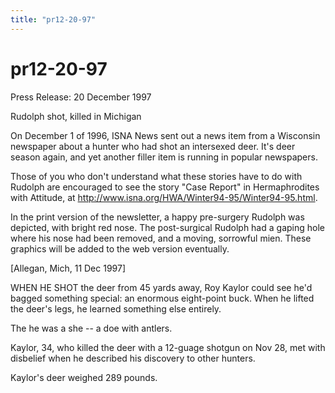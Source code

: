 ```yaml
---
title: "pr12-20-97"
---
```


# pr12-20-97

Press Release: 20 December 1997  
  
  
  


Rudolph shot, killed in Michigan

  
  


On December 1 of 1996, ISNA News sent out a news item from a Wisconsin newspaper about a hunter who had shot an intersexed deer. It's deer season again, and yet another filler item is running in popular newspapers.

  


Those of you who don't understand what these stories have to do with Rudolph are encouraged to see the story "Case Report" in Hermaphrodites with Attitude, at http://www.isna.org/HWA/Winter94-95/Winter94-95.html.

  


In the print version of the newsletter, a happy pre-surgery Rudolph was depicted, with bright red nose. The post-surgical Rudolph had a gaping hole where his nose had been removed, and a moving, sorrowful mien. These graphics will be added to the web version eventually.

  


[Allegan, Mich, 11 Dec 1997]

  


WHEN HE SHOT the deer from 45 yards away, Roy Kaylor could see he'd bagged something special: an enormous eight-point buck. When he lifted the deer's legs, he learned something else entirely.

  


The he was a she -- a doe with antlers.

  


Kaylor, 34, who killed the deer with a 12-guage shotgun on Nov 28, met with disbelief when he described his discovery to other hunters.

  


Kaylor's deer weighed 289 pounds.